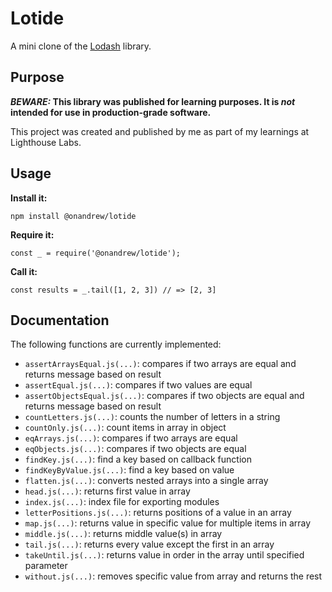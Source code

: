 # Lotide

A mini clone of the [Lodash](https://lodash.com) library.

## Purpose

**_BEWARE:_ This library was published for learning purposes. It is _not_ intended for use in production-grade software.**

This project was created and published by me as part of my learnings at Lighthouse Labs. 

## Usage

**Install it:**

`npm install @onandrew/lotide`

**Require it:**

`const _ = require('@onandrew/lotide');`

**Call it:**

`const results = _.tail([1, 2, 3]) // => [2, 3]`

## Documentation

The following functions are currently implemented:

* `assertArraysEqual.js(...)`: compares if two arrays are equal and returns message based on result
* `assertEqual.js(...)`: compares if two values are equal
* `assertObjectsEqual.js(...)`: compares if two objects are equal and returns message based on result
* `countLetters.js(...)`: counts the number of letters in a string
* `countOnly.js(...)`: count items in array in object
* `eqArrays.js(...)`: compares if two arrays are equal
* `eqObjects.js(...)`: compares if two objects are equal
* `findKey.js(...)`: find a key based on callback function
* `findKeyByValue.js(...)`: find a key based on value
* `flatten.js(...)`: converts nested arrays into a single array
* `head.js(...)`: returns first value in array
* `index.js(...)`: index file for exporting modules
* `letterPositions.js(...)`: returns positions of a value in an array
* `map.js(...)`: returns value in specific value for multiple items in array
* `middle.js(...)`: returns middle value(s) in array
* `tail.js(...)`: returns every value except the first in an array
* `takeUntil.js(...)`: returns value in order in the array until specified parameter
* `without.js(...)`: removes specific value from array and returns the rest
